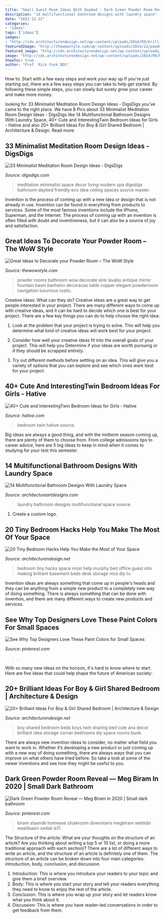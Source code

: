 ```yaml
---
title: "Small Guest Room Ideas With Daybed : Dark Green Powder Room Reveal — Meg Biram In 2020"
description: "14 multifunctional bathroom designs with laundry space"
date: "2022-12-22"
categories:
- "ideas"
tags: ["ideas"]
images:
- "http://cdn.architecturendesign.net/wp-content/uploads/2014/09/brilliant-ideas-for-tiny-bedroom-7.jpg"
featuredImage: "http://thewowstyle.com/wp-content/uploads/2014/12/powder-room-26.jpg"
featured_image: "http://cdn.architecturendesign.net/wp-content/uploads/2015/05/AD-Shared-Bedroom-Boy-Girl-12.jpg"
image: "http://cdn.architecturendesign.net/wp-content/uploads/2014/09/brilliant-ideas-for-tiny-bedroom-7.jpg"
ShowToc: true
author: "Prof. Rick Funk DDS"
---
```



How to: Start with a few easy steps and work your way up
If you're just starting out, there are a few easy steps you can take to help get started. By following these simple steps, you can slowly but surely grow your career and make more money.

	

		
looking for 33 Minimalist Meditation Room Design Ideas - DigsDigs you've came to the right place. We have 8 Pics about 33 Minimalist Meditation Room Design Ideas - DigsDigs like 14 Multifunctional Bathroom Designs With Laundry Space, 40+ Cute and InterestingTwin Bedroom Ideas for Girls - Hative and also 20+ Brilliant Ideas For Boy &amp; Girl Shared Bedroom | Architecture &amp; Design. Read more:
		
    
## 33 Minimalist Meditation Room Design Ideas - DigsDigs

<img loading=lazy src="http://www.digsdigs.com/photos/minimalist-meditation-room-design-ideas-19.jpg" onerror="this.onerror=null;this.src='https://tse4.mm.bing.net/th?id=OIP.VE6M-Woq8MgbMSOu9oPZEwAAAA&amp;pid=15.1';" alt="33 Minimalist Meditation Room Design Ideas - DigsDigs">

_Source: digsdigs.com_

>meditation minimalist space decor living modern spa digsdigs bathroom daybed friendly eco idea ceiling spaces source master. 

	

Invention is the process of coming up with a new idea or design that is not already in use. Invention can be found in everything from products to services. Some of the most famous inventions include the iPhone, Superman, and the Internet. The process of coming up with an invention is often filled with doubt and inventiveness, but it can also be a source of joy and satisfaction.

    
## Great Ideas To Decorate Your Powder Room – The WoW Style

<img loading=lazy src="http://thewowstyle.com/wp-content/uploads/2014/12/powder-room-26.jpg" onerror="this.onerror=null;this.src='https://tse1.mm.bing.net/th?id=OIP.lZBQaHVVvPWnOWv50yH-8QHaLI&amp;pid=15.1';" alt="Great Ideas to Decorate your Powder Room – The WoW Style">

_Source: thewowstyle.com_

>powder rooms bathroom wow decorate sink lavabo antique mirror fountain basin banheiro decoracao table copper elegant powderroom navigation luxurious rustic. 

	

Creative ideas: What can they do?
Creative ideas are a great way to get people interested in your project. There are many different ways to come up with creative ideas, and it can be hard to decide which one is best for your project. There are a few key things you can do to help choose the right idea:
1. Look at the problem that your project is trying to solve. This will help you determine what kind of creative ideas will work best for your project.

2. Consider how well your creative ideas fit into the overall goals of your project. This will help you Determine if your ideas are worth pursuing or if they should be scrapped entirely.

3. Try out different methods before settling on an idea. This will give you a variety of options that you can explore and see which ones work best for your project.


    
## 40+ Cute And InterestingTwin Bedroom Ideas For Girls - Hative

<img loading=lazy src="https://hative.com/wp-content/uploads/2015/06/twin-bedroom-ideas-for-girls/18-twin-bedroom-ideas-for-girls.jpg" onerror="this.onerror=null;this.src='https://tse2.mm.bing.net/th?id=OIP.Djf5hYXjVh2asMp5FtXcCAHaFJ&amp;pid=15.1';" alt="40+ Cute and InterestingTwin Bedroom Ideas for Girls - Hative">

_Source: hative.com_

>bedroom twin hative source. 

	

Big ideas are always a good thing, and with the midterm season coming up, there are plenty of them to choose from. From college admissions tips to career advice, here are 5 big ideas to keep in mind when it comes to studying for your test this semester.

    
## 14 Multifunctional Bathroom Designs With Laundry Space

<img loading=lazy src="http://www.architectureartdesigns.com/wp-content/uploads/2016/02/13-31.jpg" onerror="this.onerror=null;this.src='https://tse1.mm.bing.net/th?id=OIP.KHFG4jF5Jk2VEQHU_Q4rfgHaJ4&amp;pid=15.1';" alt="14 Multifunctional Bathroom Designs With Laundry Space">

_Source: architectureartdesigns.com_

>laundry bathroom designs multifunctional space source. 

	

1. Create a custom logo.

    
## 20 Tiny Bedroom Hacks Help You Make The Most Of Your Space

<img loading=lazy src="http://cdn.architecturendesign.net/wp-content/uploads/2014/09/brilliant-ideas-for-tiny-bedroom-7.jpg" onerror="this.onerror=null;this.src='https://tse3.mm.bing.net/th?id=OIP.AIzMKQJ2pqMDsWZgmhpaZgHaN0&amp;pid=15.1';" alt="20 Tiny Bedroom Hacks Help You Make the Most of Your Space">

_Source: architecturendesign.net_

>bedroom tiny hacks space most help murphy bed office guest into making brilliant basement beds desk storage nice diy tv. 

	

Invention ideas are always something that come up in people's heads and they can be anything from a simple new product to a completely new way of doing something. There is always something that can be done with invention, and there are many different ways to create new products and services.

    
## See Why Top Designers Love These Paint Colors For Small Spaces

<img loading=lazy src="https://i.pinimg.com/736x/36/33/65/363365b71ac5a73f060f7e188c956c49.jpg" onerror="this.onerror=null;this.src='https://tse1.mm.bing.net/th?id=OIP.9hYiDzrfTDQVJU7njWa7vwHaJ4&amp;pid=15.1';" alt="See Why Top Designers Love These Paint Colors for Small Spaces">

_Source: pinterest.com_

>. 

	

With so many new ideas on the horizon, it's hard to know where to start. Here are five ideas that could help shape the future of American society: 

    
## 20+ Brilliant Ideas For Boy &amp; Girl Shared Bedroom | Architecture &amp; Design

<img loading=lazy src="http://cdn.architecturendesign.net/wp-content/uploads/2015/05/AD-Shared-Bedroom-Boy-Girl-12.jpg" onerror="this.onerror=null;this.src='https://tse3.mm.bing.net/th?id=OIP.Af3BDClA_Ldu5uctBvXh9gHaE8&amp;pid=15.1';" alt="20+ Brilliant Ideas For Boy &amp; Girl Shared Bedroom | Architecture &amp; Design">

_Source: architecturendesign.net_

>boy shared bedroom beds boys twin sharing bed cute ana decor brilliant idea storage corner bedrooms diy space rooms bunk. 

	

There are always new invention ideas to consider, no matter what field you want to work in. Whether it’s developing a new product or just coming up with a new way of doing something, there are always ways that you can improve on what others have tried before. So take a look at some of the newer inventions and see how they might be useful to you.

    
## Dark Green Powder Room Reveal — Meg Biram In 2020 | Small Dark Bathroom

<img loading=lazy src="https://i.pinimg.com/736x/9b/3e/dc/9b3edcbef8a5b1ce4cdc5d0c23586cc4.jpg" onerror="this.onerror=null;this.src='https://tse3.mm.bing.net/th?id=OIP.iSElsjIU0p1bK7pZuwUkOwHaLH&amp;pid=15.1';" alt="Dark Green Powder Room Reveal — Meg Biram in 2020 | Small dark bathroom">

_Source: pinterest.com_

>biram staande homease cloakroom downstairs megbiram weblobi washbasin sedsk is11. 

	

The Structure of the article: What are your thoughts on the structure of an article? Are you thinking about writing a top 5 or 10 list, or doing a more traditional approach with each section)?
There are a lot of different ways to write an article, and the structure of an article is definitely one of them. The structure of an article can be broken down into four main categories: introduction, body, conclusion, and discussion. 
1) Introduction: This is where you introduce your readers to your topic and give them a brief overview. 
2) Body: This is where you start your story and tell your readers everything they need to know to enjoy the rest of the article.
3) Conclusion: This is where you wrap up your story and let readers know what you think about it. 
4) Discussion: This is where you have reader-led conversations in order to get feedback from them.

